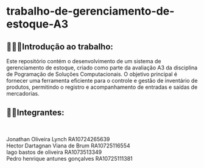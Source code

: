 # trabalho-de-gerenciamento-de-estoque-A3
<h2>👩🏻‍💻Introdução ao trabalho:</h2>
Este repositório contém o desenvolvimento de um sistema de gerenciamento de estoque, criado como parte da avaliação A3 da disciplina de Pogramação de Soluções Computacionais. O objetivo principal é fornecer uma ferramenta eficiente para o controle e gestão de inventário de produtos, permitindo o registro e acompanhamento de entradas e saídas de mercadorias.<br>
<h2>👦🏻Integrantes:</h2><br>
<p>Jonathan Oliveira Lynch RA10724265639<br>
Hector Dartagnan Viana de Brum RA10725116554<br>
Iago bastos de oliveira RA1073513349<br>
Pedro henrique antunes gonçalves RA10725111381</p>


